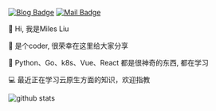 [![Blog Badge](https://img.shields.io/badge/blog-150k%20pageview-brightgreen)](https://blog.csdn.net/weixin_51098806) 
[![Mail Badge](https://img.shields.io/badge/-tengxu.owen@gmail.com-c14438?style=flat-square&logo=Gmail&logoColor=white&link=mailto:tengxu.owen@gmail.com)](mailto:tengxu.owen@gmail.com)

👋 Hi, 我是Miles Liu

🔫 是个coder, 很荣幸在这里给大家分享

🎉 Python、Go、k8s、Vue、React 都是很神奇的东西, 都在学习

💻 最近正在学习云原生方面的知识，欢迎指教

![github stats](https://github-readme-stats.vercel.app/api?username=Tengxu666&show_icons=true)
